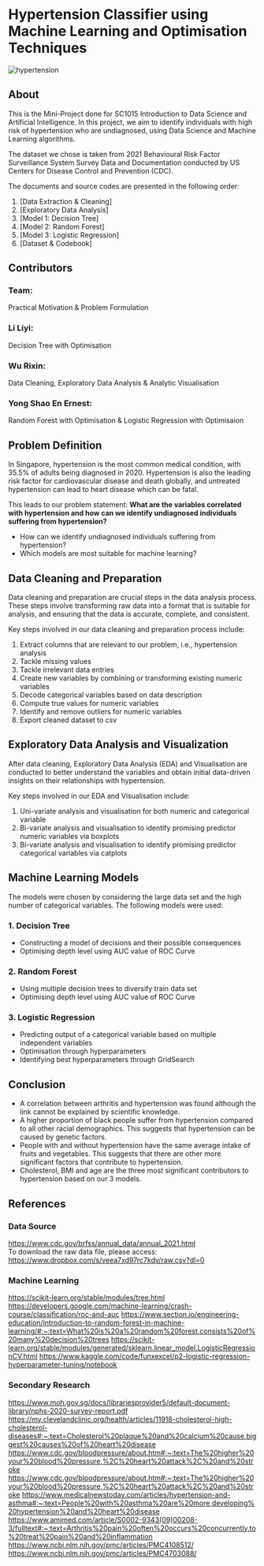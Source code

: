 # Hypertension Classifier using Machine Learning and Optimisation Techniques
![hypertension](https://user-images.githubusercontent.com/88404898/233834788-46a0b9cb-908b-4b1c-b60d-36fa5b22f859.png)
## About
This is the Mini-Project done for SC1015 Introduction to Data Science and Artificial Intelligence. In this project, we aim to identify individuals with high risk of hypertension who are undiagnosed, using Data Science and Machine Learning algorithms. 

The dataset we chose is taken from 2021 Behavioural Risk Factor Surveillance System Survey Data and Documentation conducted by US Centers for Disease Control and Prevention (CDC).

The documents and source codes are presented in the following order:
1. [Data Extraction & Cleaning]
2. [Exploratory Data Analysis]
3. [Model 1: Decision Tree]
4. [Model 2: Random Forest]
5. [Model 3: Logistic Regression]
6. [Dataset & Codebook]

## Contributors
### Team:
Practical Motivation & Problem Formulation
### Li Liyi:
Decision Tree with Optimisation
### Wu Rixin:
Data Cleaning, Exploratory Data Analysis & Analytic Visualisation
### Yong Shao En Ernest:
Random Forest with Optimisation & Logistic Regression with Optimisaion

## Problem Definition
In Singapore, hypertension is the most common medical condition, with 35.5% of adults being diagnosed in 2020. Hypertension is also the leading risk factor for cardiovascular disease and death globally, and untreated hypertension can lead to heart disease which can be fatal. 

This leads to our problem statement: 
<b>What are the variables correlated with hypertension and how can we identify undiagnosed individuals suffering from hypertension?</b>
- How can we identify undiagnosed individuals suffering from hypertension?
- Which models are most suitable for machine learning?

## Data Cleaning and Preparation
<p>Data cleaning and preparation are crucial steps in the data analysis process. These steps involve transforming raw data into a format that is suitable for analysis, and ensuring that the data is accurate, complete, and consistent. </p>

Key steps involved in our data cleaning and preparation process include:
1. Extract columns that are relevant to our problem, i.e., hypertension analysis
2. Tackle missing values
3. Tackle irrelevant data entries
4. Create new variables by combining or transforming existing numeric variables
5. Decode categorical variables based on data description
6. Compute true values for numeric variables
7. Identify and remove outliers for numeric variables
8. Export cleaned dataset to csv

## Exploratory Data Analysis and Visualization
After data cleaning, Exploratory Data Analysis (EDA) and Visualisation are conducted to better understand the variables and obtain initial data-driven insights on their relationships with hypertension.

Key steps involved in our EDA and Visualisation include:
1. Uni-variate analysis and visualisation for both numeric and categorical variable
2. Bi-variate analysis and visualisation to identify promising predictor numeric variables via boxplots
3. Bi-variate analysis and visualisation to identify promising predictor categorical variables via catplots

## Machine Learning Models
The models were chosen by considering the large data set and the high number of categorical variables. The following models were used:

### 1. Decision Tree
- Constructing a model of decisions and their possible consequences
- Optimising depth level using AUC value of ROC Curve

### 2. Random Forest
- Using multiple decision trees to diversify train data set 
- Optimising depth level using AUC value of ROC Curve

### 3. Logistic Regression
- Predicting output of a categorical variable based on multiple independent variables
- Optimisation through hyperparameters
- Identifying best hyperparameters through GridSearch

## Conclusion
- A correlation between arthritis and hypertension was found although the link cannot be explained by scientific knowledge.
- A higher proportion of black people suffer from hypertension compared to all other racial demographics. This suggests that hypertension can be caused by genetic factors.
- People with and without hypertension have the same average intake of fruits and vegetables. This suggests that there are other more significant factors that contribute to hypertension.
- Cholesterol, BMI and age are the three most significant contributors to hypertension based on our 3 models. 

## References

### Data Source
https://www.cdc.gov/brfss/annual_data/annual_2021.html</br>
To download the raw data file, please access: https://www.dropbox.com/s/veea7xd97rc7kdv/raw.csv?dl=0

### Machine Learning
https://scikit-learn.org/stable/modules/tree.html
https://developers.google.com/machine-learning/crash-course/classification/roc-and-auc
https://www.section.io/engineering-education/introduction-to-random-forest-in-machine-learning/#:~:text=What%20is%20a%20random%20forest,consists%20of%20many%20decision%20trees
https://scikit-learn.org/stable/modules/generated/sklearn.linear_model.LogisticRegressionCV.html
https://www.kaggle.com/code/funxexcel/p2-logistic-regression-hyperparameter-tuning/notebook

### Secondary Research
https://www.moh.gov.sg/docs/librariesprovider5/default-document-library/nphs-2020-survey-report.pdf
https://my.clevelandclinic.org/health/articles/11918-cholesterol-high-cholesterol-diseases#:~:text=Cholesterol%20plaque%20and%20calcium%20cause,biggest%20causes%20of%20heart%20disease
https://www.cdc.gov/bloodpressure/about.htm#:~:text=The%20higher%20your%20blood%20pressure,%2C%20heart%20attack%2C%20and%20stroke
https://www.cdc.gov/bloodpressure/about.htm#:~:text=The%20higher%20your%20blood%20pressure,%2C%20heart%20attack%2C%20and%20stroke
https://www.medicalnewstoday.com/articles/hypertension-and-asthma#:~:text=People%20with%20asthma%20are%20more,developing%20hypertension%20and%20heart%20disease
https://www.amjmed.com/article/S0002-9343(09)00208-3/fulltext#:~:text=Arthritis%20pain%20often%20occurs%20concurrently,to%20treat%20pain%20and%20inflammation
https://www.ncbi.nlm.nih.gov/pmc/articles/PMC4108512/
https://www.ncbi.nlm.nih.gov/pmc/articles/PMC4703088/
